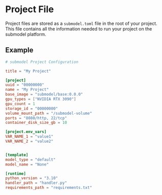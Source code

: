 # Project File

Project files are stored as a `submodel.toml` file in the root of your project. This file contains all the information needed to run your project on the submodel platform.

## Example

```toml
# submodel Project Configuration

title = "My Project"

[project]
uuid = "00000000"
name = "My Project"
base_image = "submodel/base:0.0.0"
gpu_types = ["NVIDIA RTX 3090"]
gpu_count = 1
storage_id = "00000000"
volume_mount_path = "/submodel-volume"
ports = "8080/http, 22/tcp"
container_disk_size_gb = 10

[project.env_vars]
VAR_NAME_1 = "value1"
VAR_NAME_2 = "value2"


[template]
model_type = "default"
model_name = "None"

[runtime]
python_version = "3.10"
handler_path = "handler.py"
requirements_path = "requirements.txt"
```
